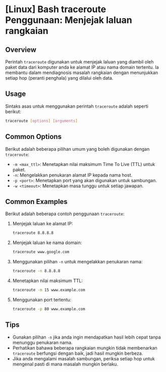 # [Linux] Bash traceroute Penggunaan: Menjejak laluan rangkaian

## Overview
Perintah `traceroute` digunakan untuk menjejak laluan yang diambil oleh paket data dari komputer anda ke alamat IP atau nama domain tertentu. Ia membantu dalam mendiagnosis masalah rangkaian dengan menunjukkan setiap hop (peranti penghala) yang dilalui oleh data.

## Usage
Sintaks asas untuk menggunakan perintah `traceroute` adalah seperti berikut:

```bash
traceroute [options] [arguments]
```

## Common Options
Berikut adalah beberapa pilihan umum yang boleh digunakan dengan `traceroute`:

- `-m <max_ttl>`: Menetapkan nilai maksimum Time To Live (TTL) untuk paket.
- `-n`: Mengelakkan penukaran alamat IP kepada nama host.
- `-p <port>`: Menetapkan port yang akan digunakan untuk sambungan.
- `-w <timeout>`: Menetapkan masa tunggu untuk setiap jawapan.

## Common Examples
Berikut adalah beberapa contoh penggunaan `traceroute`:

1. Menjejak laluan ke alamat IP:
   ```bash
   traceroute 8.8.8.8
   ```

2. Menjejak laluan ke nama domain:
   ```bash
   traceroute www.google.com
   ```

3. Menggunakan pilihan `-n` untuk mengelakkan penukaran nama:
   ```bash
   traceroute -n 8.8.8.8
   ```

4. Menetapkan nilai maksimum TTL:
   ```bash
   traceroute -m 15 www.example.com
   ```

5. Menggunakan port tertentu:
   ```bash
   traceroute -p 80 www.example.com
   ```

## Tips
- Gunakan pilihan `-n` jika anda ingin mendapatkan hasil lebih cepat tanpa menunggu penukaran nama.
- Perhatikan bahawa beberapa rangkaian mungkin tidak membenarkan `traceroute` berfungsi dengan baik, jadi hasil mungkin berbeza.
- Jika anda mengalami masalah sambungan, periksa setiap hop untuk mengenal pasti di mana masalah mungkin berlaku.